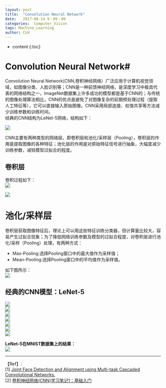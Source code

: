 ```yaml
---
layout: post
title:  "Convolution Neural Network"
date:   2017-08-14 9：09：00
categories:  Computer_Vision
tags: Machine_Learning
author: CLH
---
```


* content
{:toc}

# Convolution Neural Network#
Convolution Neural Network(CNN,卷积神经网络）广泛应用于计算机视觉领域，如图像分类、人脸识别等；CNN是一种前馈神经网络，是深度学习中极具代表的网络结构之一，ImageNet数据集上许多成功的模型都是基于CNN的；与传统的图像处理算法相比，CNN的优点是避免了对图像复杂的前期预处理过程（提取人工特征等），它可以直接输入原始图像。CNN采用局部连接、权值共享等方法减少训练参数和训练时间。    
经典的CNN结构为LeNet-5网络，结构如下：      

![](https://i.imgur.com/cgLi85X.png)     

CNN主要有两种类型的网络层，即卷积层和池化/采样层（Pooling），卷积层的作用是提取图像的各种特征；池化层的作用是对原始特征信号进行抽象，大幅度减少训练参数，减轻模型过拟合的程度。    
## 卷积层  ##
卷积过程如下：     
![](https://i.imgur.com/z2cuaVu.png)     

![](https://i.imgur.com/oQrecXW.gif)     
# 池化/采样层 ##
卷积层获取图像特征后，理论上可以用这些特征训练分类器，但计算量比较大，容易产生过拟合现象；为了降低网络训练参数及模型的过拟合程度，对卷积层进行池化/采样（Pooling）处理，有两种方式：

- Max-Pooling:选择Pooling窗口中的最大值作为采样值；
- Mean-Pooling:选择Pooling窗口中的平均值作为采样值。
     
如下图所示：     
![](https://i.imgur.com/2SogSQG.png)     

## 经典的CNN模型：LeNet-5 ##
![](https://i.imgur.com/nS11KcL.png)    
![](https://i.imgur.com/GiCcBnb.png)    
![](https://i.imgur.com/F4xfoTJ.png)    
![](https://i.imgur.com/zqs4Ztz.png)    
![](https://i.imgur.com/Q140oTj.png)    
![](https://i.imgur.com/OkBnNyA.png)     
![](https://i.imgur.com/mVjAIuU.png)

**LeNet-5在MNIST数据集上的结果：**   
![](https://i.imgur.com/leYCwcI.png)

----------

【Ref】:     
[1] [Joint Face Detection and Alignment using Multi-task Cascaded Convolutional Networks.](https://arxiv.org/ftp/arxiv/papers/1604/1604.02878.pdf)   
[2] [卷积神经网络(CNN)学习笔记1：基础入门](http://www.jeyzhang.com/cnn-learning-notes-1.html)